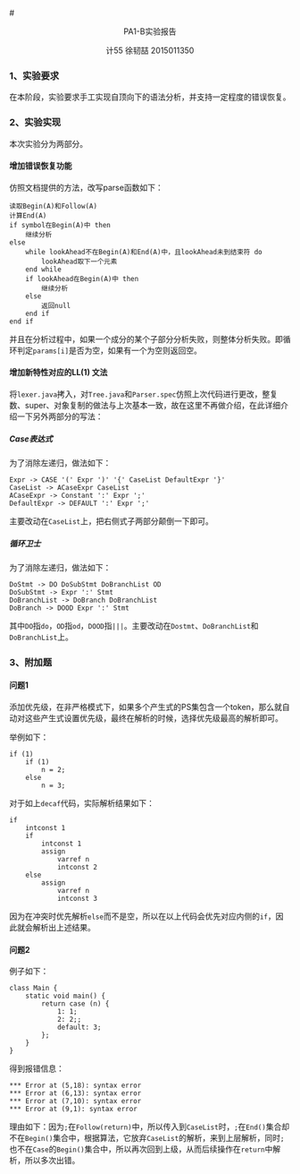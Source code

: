 #<center>PA1-B实验报告</center>
<center>计55 徐韧喆 2015011350</center>

### 1、实验要求
在本阶段，实验要求手工实现自顶向下的语法分析，并支持一定程度的错误恢复。 

### 2、实验实现
本次实验分为两部分。

#### 增加错误恢复功能 
仿照文档提供的方法，改写parse函数如下：

```
读取Begin(A)和Follow(A)
计算End(A)
if symbol在Begin(A)中 then
    继续分析
else
    while lookAhead不在Begin(A)和End(A)中，且lookAhead未到结束符 do
        lookAhead取下一个元素
    end while
    if lookAhead在Begin(A)中 then
        继续分析
    else
        返回null
    end if
end if
```

并且在分析过程中，如果一个成分的某个子部分分析失败，则整体分析失败。即循环判定`params[i]`是否为空，如果有一个为空则返回空。

#### 增加新特性对应的LL(1) 文法 
将`lexer.java`拷入，对`Tree.java`和`Parser.spec`仿照上次代码进行更改，整复数、super、对象复制的做法与上次基本一致，故在这里不再做介绍，在此详细介绍一下另外两部分的写法：

##### Case表达式
为了消除左递归，做法如下：

```
Expr -> CASE '(' Expr ')' '{' CaseList DefaultExpr '}'
CaseList -> ACaseExpr CaseList
ACaseExpr -> Constant ':' Expr ';'
DefaultExpr -> DEFAULT ':' Expr ';'
```

主要改动在`CaseList`上，把右侧式子两部分颠倒一下即可。

##### 循环卫士
为了消除左递归，做法如下：

```
DoStmt -> DO DoSubStmt DoBranchList OD
DoSubStmt -> Expr ':' Stmt
DoBranchList -> DoBranch DoBranchList
DoBranch -> DOOD Expr ':' Stmt
```

其中`DO`指`do`，`OD`指`od`，`DOOD`指`|||`。主要改动在`Dostmt`、`DoBranchList`和`DoBranchList`上。

### 3、附加题
#### 问题1
添加优先级，在非严格模式下，如果多个产生式的PS集包含一个token，那么就自动对这些产生式设置优先级，最终在解析的时候，选择优先级最高的解析即可。

举例如下：

```
if (1)
    if (1)
        n = 2;
    else
        n = 3;
```

对于如上`decaf`代码，实际解析结果如下：

```
if
    intconst 1
    if
        intconst 1
        assign
            varref n
            intconst 2
    else
        assign
            varref n
            intconst 3
```

因为在冲突时优先解析`else`而不是空，所以在以上代码会优先对应内侧的`if`，因此就会解析出上述结果。

#### 问题2
例子如下：

```
class Main {
    static void main() {
        return case (n) {
            1: 1;
            2: 2;;
            default: 3;
        };
    }
}
```

得到报错信息：

```
*** Error at (5,18): syntax error
*** Error at (6,13): syntax error
*** Error at (7,10): syntax error
*** Error at (9,1): syntax error
```

理由如下：因为`;`在`Follow(return)`中，所以传入到`CaseList`时，`;`在`End()`集合却不在`Begin()`集合中，根据算法，它放弃`CaseList`的解析，来到上层解析，同时`;`也不在`Case`的`Begin()`集合中，所以再次回到上级，从而后续操作在`return`中解析，所以多次出错。